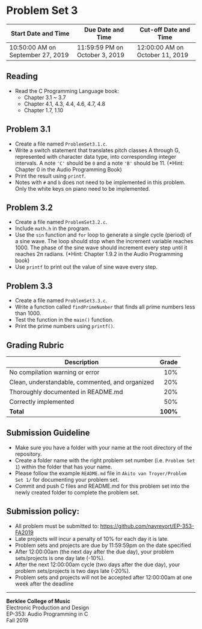 # Problem Set 3

Start Date and Time| Due Date and Time | Cut-off Date and Time |
---|---|---|
10:50:00 AM on September 27, 2019 | 11:59:59 PM on October 3, 2019 | 12:00:00 AM on October 11, 2019 |

## Reading
- Read the C Programming Language book:
	- Chapter 3.1 ~ 3.7
	- Chapter 4.1, 4.3, 4.4, 4.6, 4.7, 4.8
	- Chapter 1.7, 1.10
		
## Problem 3.1
- Create a file named `ProblemSet3.1.c`.
- Write a switch statement that translates pitch classes A through G, represented with character data type, into corresponding integer intervals. A note `'C'` should be `0` and a note `'B'` should be  11. (*Hint: Chapter 0 in the Audio Programming Book)
- Print the result using `printf`.
- Notes with `#` and `b` does not need to be implemented in this problem. Only the white keys on piano need to be implemented.

## Problem 3.2
- Create a file named `ProblemSet3.2.c`.
- Include `math.h` in the program.
- Use the `sin` function and `for` loop to generate a single cycle (period) of a sine wave. The loop should stop when the increment variable reaches 1000. The phase of the sine wave should increment every step until it reaches 2π radians. (*Hint: Chapter 1.9.2 in the Audio Programming book)
- Use `printf` to print out the value of sine wave every step.

## Problem 3.3
- Create a file named `ProblemSet3.3.c`.
- Write a function called `findPrimeNumber` that finds all prime numbers less than 1000.
- Test the function in the `main()` function.
- Print the prime numbers using `printf()`.

## Grading Rubric
Description|Grade
---|---:|
No compilation warning or error| 10%
Clean, understandable, commented, and organized | 20%
Thoroughly documented in README.md | 20%
Correctly implemented | 50%
**Total** | **100%**

## Submission Guideline
- Make sure you have a folder with your name at the root directory of the repository.
- Create a folder name with the right problem set number (i.e. `Problem Set 1`) within the folder that has your name.
- Please follow the example `README.md` file in `Akito van Troyer/Problem Set 1/` for documenting your problem set.
- Commit and push C files and README.md for this problem set into the newly created folder to complete the problem set.

## Submission policy:
- All problem must be submitted to: https://github.com/navreyort/EP-353-FA2019
- Late projects will incur a penalty of 10% for each day it is late.
- Problem sets and projects are due by 11:59:59pm on the date specified
- After 12:00:00am (the next day after the due day), your problem sets/projects is one day late (-10%).
- After the next 12:00:00am cycle (two days after the due day), your problem sets/projects is two days late (-20%).
- Problem sets and projects will not be accepted after 12:00:00am at one week after the deadline

--- 
**Berklee College of Music**  
Electronic Production and Design  
EP-353: Audio Programming in C  
Fall 2019